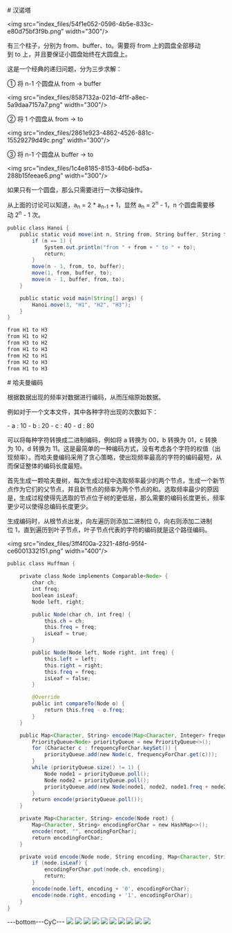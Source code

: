 # 汉诺塔

<img src="index_files/54f1e052-0596-4b5e-833c-e80d75bf3f9b.png" width="300"/>

有三个柱子，分别为 from、buffer、to。需要将 from 上的圆盘全部移动到 to 上，并且要保证小圆盘始终在大圆盘上。

这是一个经典的递归问题，分为三步求解：

① 将 n-1 个圆盘从 from -> buffer

<img src="index_files/8587132a-021d-4f1f-a8ec-5a9daa7157a7.png" width="300"/>

② 将 1 个圆盘从 from -> to

<img src="index_files/2861e923-4862-4526-881c-15529279d49c.png" width="300"/>

③ 将 n-1 个圆盘从 buffer -> to

<img src="index_files/1c4e8185-8153-46b6-bd5a-288b15feeae6.png" width="300"/>

如果只有一个圆盘，那么只需要进行一次移动操作。

从上面的讨论可以知道，a<sub>n</sub> = 2 * a<sub>n-1</sub> + 1，显然 a<sub>n</sub> = 2<sup>n</sup> - 1，n 个圆盘需要移动 2<sup>n</sup> - 1 次。

```java
public class Hanoi {
    public static void move(int n, String from, String buffer, String to) {
        if (n == 1) {
            System.out.println("from " + from + " to " + to);
            return;
        }
        move(n - 1, from, to, buffer);
        move(1, from, buffer, to);
        move(n - 1, buffer, from, to);
    }

    public static void main(String[] args) {
        Hanoi.move(3, "H1", "H2", "H3");
    }
}
```

```html
from H1 to H3
from H1 to H2
from H3 to H2
from H1 to H3
from H2 to H1
from H2 to H3
from H1 to H3
```

# 哈夫曼编码

根据数据出现的频率对数据进行编码，从而压缩原始数据。

例如对于一个文本文件，其中各种字符出现的次数如下：

- a : 10
- b : 20
- c : 40
- d : 80

可以将每种字符转换成二进制编码，例如将 a 转换为 00，b 转换为 01，c 转换为 10，d 转换为 11。这是最简单的一种编码方式，没有考虑各个字符的权值（出现频率）。而哈夫曼编码采用了贪心策略，使出现频率最高的字符的编码最短，从而保证整体的编码长度最短。

首先生成一颗哈夫曼树，每次生成过程中选取频率最少的两个节点，生成一个新节点作为它们的父节点，并且新节点的频率为两个节点的和。选取频率最少的原因是，生成过程使得先选取的节点位于树的更低层，那么需要的编码长度更长，频率更少可以使得总编码长度更少。

生成编码时，从根节点出发，向左遍历则添加二进制位 0，向右则添加二进制位 1，直到遍历到叶子节点，叶子节点代表的字符的编码就是这个路径编码。

<img src="index_files/3ff4f00a-2321-48fd-95f4-ce6001332151.png" width="400"/>

```java
public class Huffman {

    private class Node implements Comparable<Node> {
        char ch;
        int freq;
        boolean isLeaf;
        Node left, right;

        public Node(char ch, int freq) {
            this.ch = ch;
            this.freq = freq;
            isLeaf = true;
        }

        public Node(Node left, Node right, int freq) {
            this.left = left;
            this.right = right;
            this.freq = freq;
            isLeaf = false;
        }

        @Override
        public int compareTo(Node o) {
            return this.freq - o.freq;
        }
    }

    public Map<Character, String> encode(Map<Character, Integer> frequencyForChar) {
        PriorityQueue<Node> priorityQueue = new PriorityQueue<>();
        for (Character c : frequencyForChar.keySet()) {
            priorityQueue.add(new Node(c, frequencyForChar.get(c)));
        }
        while (priorityQueue.size() != 1) {
            Node node1 = priorityQueue.poll();
            Node node2 = priorityQueue.poll();
            priorityQueue.add(new Node(node1, node2, node1.freq + node2.freq));
        }
        return encode(priorityQueue.poll());
    }

    private Map<Character, String> encode(Node root) {
        Map<Character, String> encodingForChar = new HashMap<>();
        encode(root, "", encodingForChar);
        return encodingForChar;
    }

    private void encode(Node node, String encoding, Map<Character, String> encodingForChar) {
        if (node.isLeaf) {
            encodingForChar.put(node.ch, encoding);
            return;
        }
        encode(node.left, encoding + '0', encodingForChar);
        encode(node.right, encoding + '1', encodingForChar);
    }
}
```
---bottom---CyC---
![](index_files/54f1e052-0596-4b5e-833c-e80d75bf3f9b.png)
![](index_files/54f1e052-0596-4b5e-833c-e80d75bf3f9b.png)
![](index_files/8587132a-021d-4f1f-a8ec-5a9daa7157a7.png)
![](index_files/8587132a-021d-4f1f-a8ec-5a9daa7157a7.png)
![](index_files/2861e923-4862-4526-881c-15529279d49c.png)
![](index_files/2861e923-4862-4526-881c-15529279d49c.png)
![](index_files/1c4e8185-8153-46b6-bd5a-288b15feeae6.png)
![](index_files/1c4e8185-8153-46b6-bd5a-288b15feeae6.png)
![](index_files/3ff4f00a-2321-48fd-95f4-ce6001332151.png)
![](index_files/3ff4f00a-2321-48fd-95f4-ce6001332151.png)

